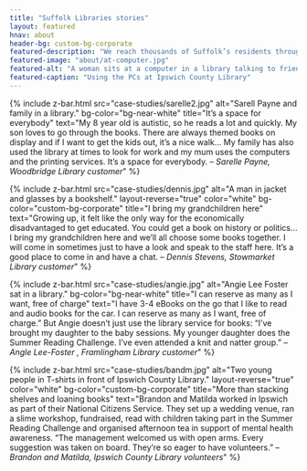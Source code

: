 ```yaml
---
title: "Suffolk Libraries stories"
layout: featured
hnav: about
header-bg: custom-bg-corporate
featured-description: "We reach thousands of Suffolk’s residents through our services, events and spaces. Find out about some of the people whe’ve had an effect on."
featured-image: "about/at-computer.jpg"
featured-alt: "A woman sits at a computer in a library talking to friends."
featured-caption: "Using the PCs at Ipswich County Library"
---
```


{%
  include z-bar.html
  src="case-studies/sarelle2.jpg"
  alt="Sarell Payne and family in a library."
  bg-color="bg-near-white"
  title="It’s a space for everybody"
  text="My 8 year old is autistic, so he reads a lot and quickly. My son loves to go through the books. There are always themed books on display and if I want to get the kids out, it’s a nice walk… My family has also used the library at times to look for work and my mum uses the computers and the printing services. It’s a space for everybody. – <cite>Sarelle Payne, Woodbridge Library customer</cite>"
%}

{%
  include z-bar.html
  src="case-studies/dennis.jpg"
  alt="A man in jacket and glasses by a bookshelf."
  layout-reverse="true"
  color="white"
  bg-color="custom-bg-corporate"
  title="I bring my grandchildren here"
  text="Growing up, it felt like the only way for the economically disadvantaged to get educated. You could get a book on history or politics… I bring my grandchildren here and we’ll all choose some books together. I will come in sometimes just to have a look and speak to the staff here. It’s a good place to come in and have a chat. – <cite>Dennis Stevens, Stowmarket Library customer</cite>"
%}

{%
  include z-bar.html
  src="case-studies/angie.jpg"
  alt="Angie Lee Foster sat in a library."
  bg-color="bg-near-white"
  title="I can reserve as many as I want, free of charge"
  text="I have 3-4 eBooks on the go that I like to read and audio books for the car. I can reserve as many as I want, free of charge.” But Angie doesn’t just use the library service for books: “I’ve brought my daughter to the baby sessions. My younger daughter does the Summer Reading Challenge. I’ve even attended a knit and natter group.” – <cite>Angle Lee-Foster , Framlingham Library customer</cite>"
%}

{%
  include z-bar.html
  src="case-studies/bandm.jpg"
  alt="Two young people in T-shirts in front of Ipswich County Library."
  layout-reverse="true"
  color="white"
  bg-color="custom-bg-corporate"
  title="More than stacking shelves and loaning books"
  text="Brandon and Matilda worked in Ipswich as part of their National Citizens Service. They set up a wedding venue, ran a slime workshop, fundraised, read with children taking part in the Summer Reading Challenge and organised afternoon tea in support of mental health awareness. “The management welcomed us with open arms. Every suggestion was taken on board. They’re so eager to have volunteers.” – <cite>Brandon and Matilda, Ipswich County Library volunteers</cite>"
%}
